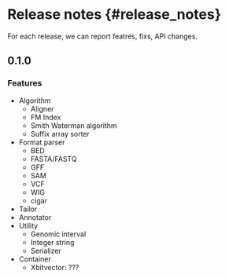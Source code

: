 Release notes {#release_notes}
=============

For each release, we can report featres, fixs, API changes.

0.1.0
-----

### Features
* Algorithm
  * Aligner
  * FM Index
  * Smith Waterman algorithm
  * Suffix array sorter
* Format parser
  * BED
  * FASTA/FASTQ
  * GFF
  * SAM
  * VCF
  * WIG
  * cigar
* Tailor
* Annotator
* Utility
  * Genomic interval
  * Integer string
  * Serializer
* Container
  * Xbitvector: ???
